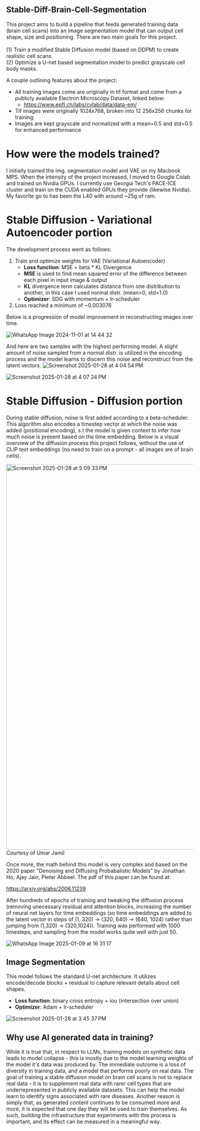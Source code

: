  ## Stable-Diff-Brain-Cell-Segmentation
 This project aims to build a pipeline that feeds generated training data (brain cell scans) into an image segmentation model that can output cell shape, size and positioning. There are two main goals for this project. <br><br>
 (1) Train a modified Stable Diffusion model (based on DDPM) to create realistic cell scans. <br>
 (2) Optimize a U-net based segmentation model to predict grayscale cell body masks. <br> 

A couple outlining features about the project:
* All training images come are originally in tif format and come from a publicly available Electron Microscopy Dataset, linked below:
    * https://www.epfl.ch/labs/cvlab/data/data-em/
* Tif images were originally 1024x768, broken into 12 256x256 chunks for training
* Images are kept grayscale and normalized with a mean=0.5 and std=0.5 for enhanced performance

# How were the models trained?

I initially trained the img. segmentation model and VAE on my Macbook MPS. When the intensity of the project increased, I moved to Google Colab and trained on Nvidia GPUs. I currently use Georgia Tech's PACE-ICE cluster and train on the CUDA enabled GPUs they provide (likewise Nvidia). My favorite go to has been the L40 with around ~25g of ram.

# Stable Diffusion - Variational Autoencoder portion

The development process went as follows:
1. Train and optimize weights for VAE (Variational Autoencoder)
    - **Loss function**: MSE + beta * KL Divergence
    - **MSE** is used to find mean squared error of the difference between each pixel in input image & output
    - **KL** divergence term calculates distance from one distribution to another, in this case I used normal distr. (mean=0, std=1.0)
    - __Optimizer__: SDG with momentum + lr-scheduler 
 2. Loss reached a minimum of ~0.003076

Below is a progression of model improvement in reconstructing images over time.
    
![WhatsApp Image 2024-11-01 at 14 44 32](https://github.com/user-attachments/assets/89fc4aaf-f90e-4e88-910e-3c60ce8dfb35)

And here are two samples with the highest performing model. A slight amount of noise sampled from a normal distr. is utilized in the encoding process and the model learns to discern this noise and reconstruct from the latent vectors.
![Screenshot 2025-01-28 at 4 04 54 PM](https://github.com/user-attachments/assets/cc747ac2-a54b-4656-875a-37c025150158)

![Screenshot 2025-01-28 at 4 07 24 PM](https://github.com/user-attachments/assets/e70053b3-c2ea-40f1-a2ba-e6f01f200e7b)

 
# Stable Diffusion - Diffusion portion

During stable diffusion, noise is first added according to a beta-scheduler. This algorithm also encodes a timestep vector at which the noise was added (positional encoding), s.t the model is given context to infer how much noise is present based on the time embedding. Below is a visual overview of the diffusion process this project follows, without the use of CLIP text embeddings (no need to train on a prompt - all images are of brain cells).

<img width="1033" alt="Screenshot 2025-01-28 at 5 09 33 PM" src="https://github.com/user-attachments/assets/808c2cc6-5470-4618-906a-0ba3b6da21b3" />
Courtesy of Umar Jamil <br>

Once more, the math behind this model is very complex and based on the 2020 paper "Denoising and Diffusing Probabalistic Models" by Jonathan Ho, Ajay Jain, Pieter Abbeel. The pdf of this paper can be found at:

https://arxiv.org/abs/2006.11239

After hundreds of epochs of training and tweaking the diffusion process (removing unecessary residual and attention blocks, increasing the number of neural net layers for time embeddings (so time embeddings are added to the latent vector in steps of (1, 320) -> (320, 640) -> (640, 1024) rather than jumping from (1,320) -> (320,1024)). Training was performed with 1000 timesteps, and sampling from the model works quite well with just 50.

![WhatsApp Image 2025-01-09 at 16 31 17](https://github.com/user-attachments/assets/4e635200-0af4-47d1-88df-bf7077e8c5fe)

## Image Segmentation

This model follows the standard U-net architecture. It utilizes encode/decode blocks + residual to capture relevant details about cell shapes. <br>
* __Loss function__: binary cross entropy + iou (intersection over union)
* __Optimizer__: Adam + lr-scheduler
 
![Screenshot 2025-01-28 at 3 45 37 PM](https://github.com/user-attachments/assets/6c120037-6209-436b-a6c8-a8140d811a0d)

## Why use AI generated data in training?

While it is true that, in respect to LLMs, training models on synthetic data leads to model collapse - this is mostly due to the model learning weights of the model it's data was produced by. The immediate outcome is a loss of diversity in training data, and a model that performs poorly on real data. The goal of training a stable diffusion model on brain cell scans is not to replace real data - it is to supplement real data with rarer cell types that are underrepresented in publicly available datasets. This can help the model learn to identify signs associated with rare diseases. Another reason is simply that, as generated content continues to be consumed more and more, it is expected that one day they will be used to train themselves. As such, building the infrastructure that experiments with this process is important, and its effect can be measured in a meaningful way.
